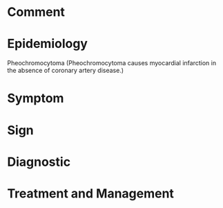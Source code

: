 # Comment

# Epidemiology

Pheochromocytoma
(Pheochromocytoma causes myocardial infarction in the absence of coronary artery disease.)

# Symptom

# Sign

# Diagnostic

# Treatment and Management

